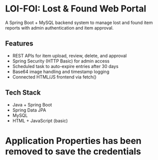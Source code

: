 # LOI-FOI: Lost & Found Web Portal

A Spring Boot + MySQL backend system to manage lost and found item reports with admin authentication and item approval.

## Features

- REST APIs for item upload, review, delete, and approval
- Spring Security (HTTP Basic) for admin access
- Scheduled task to auto-expire entries after 30 days
- Base64 image handling and timestamp logging
- Connected HTML/JS frontend via fetch()

## Tech Stack

- Java + Spring Boot
- Spring Data JPA
- MySQL
- HTML + JavaScript (basic)

# Application Properties has been removed to save the credentials
